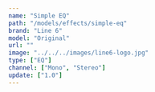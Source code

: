 ```yaml
---
name: "Simple EQ"
path: "/models/effects/simple-eq"
brand: "Line 6"
model: "Original"
url: ""
image: "../../../images/line6-logo.jpg"
type: ["EQ"]
channel: ["Mono", "Stereo"]
update: ["1.0"]
---
```

